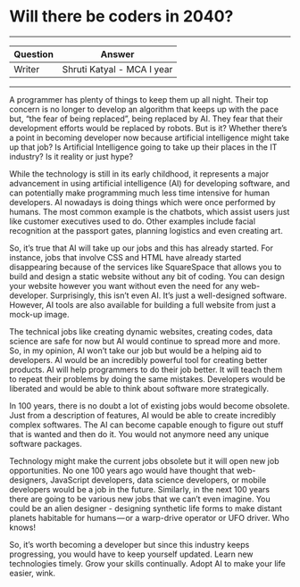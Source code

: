 # Will there be coders in 2040?

---

| Question | Answer                     |
| -------- | -------------------------- |
| Writer   | Shruti Katyal - MCA I year |

---

A programmer has plenty of things to keep them up all night. Their top concern is no longer to develop an algorithm that keeps up with the pace but, “the fear of being replaced”, being replaced by AI. They fear that their development efforts would be replaced by robots. But is it?
Whether there’s a point in becoming developer now because artificial intelligence might take up that job? Is Artificial Intelligence going to take up their places in the IT industry? Is it reality or just hype?

While the technology is still in its early childhood, it represents a major advancement in using artificial intelligence (AI) for developing software, and can potentially make programming much less time intensive for human developers. AI nowadays is doing things which were once performed by humans. The most common example is the chatbots, which assist users just like customer executives used to do. Other examples include facial recognition at the passport gates, planning logistics and even creating art.

So, it’s true that AI will take up our jobs and this has already started. For instance, jobs that involve CSS and HTML have already started disappearing because of the services like SquareSpace that allows you to build and design a static website without any bit of coding. You can design your website however you want without even the need for any web-developer. Surprisingly, this isn’t even AI. It’s just a well-designed software. However, AI tools are also available for building a full website from just a mock-up image.

The technical jobs like creating dynamic websites, creating codes, data science are safe for now but AI would continue to spread more and more. So, in my opinion, AI won’t take our job but would be a helping aid to developers. AI would be an incredibly powerful tool for creating better products. AI will help programmers to do their job better. It will teach them to repeat their problems by doing the same mistakes. Developers would be liberated and would be able to think about software more strategically.

In 100 years, there is no doubt a lot of existing jobs would become obsolete. Just from a description of features, AI would be able to create incredibly complex softwares. The AI can become capable enough to figure out stuff that is wanted and then do it. You would not anymore need any unique software packages.

Technology might make the current jobs obsolete but it will open new job opportunities. No one 100 years ago would have thought that web-designers, JavaScript developers, data science developers, or mobile developers would be a job in the future. Similarly, in the next 100 years there are going to be various new jobs that we can’t even imagine.
You could be an alien designer - designing synthetic life forms to make distant planets habitable for humans — or a warp-drive operator or UFO driver. Who knows!

So, it’s worth becoming a developer but since this industry keeps progressing, you would have to keep yourself updated. Learn new technologies timely. Grow your skills continually. Adopt AI to make your life easier, wink.

